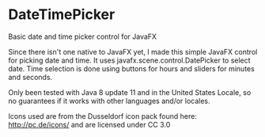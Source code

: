 DateTimePicker
==============

Basic date and time picker control for JavaFX

Since there isn't one native to JavaFX yet, I made this simple JavaFX control for picking date and time.  It uses javafx.scene.control.DatePicker to select date.  Time selection is done using buttons for hours and sliders for minutes and seconds.

Only been tested with Java 8 update 11 and in the United States Locale, so no guarantees if it works with other languages and/or locales.

Icons used are from the Dusseldorf icon pack found here: http://pc.de/icons/ and are licensed under CC 3.0
